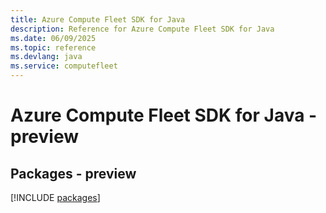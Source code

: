 ```yaml
---
title: Azure Compute Fleet SDK for Java
description: Reference for Azure Compute Fleet SDK for Java
ms.date: 06/09/2025
ms.topic: reference
ms.devlang: java
ms.service: computefleet
---
```

# Azure Compute Fleet SDK for Java - preview
## Packages - preview
[!INCLUDE [packages](compute-fleet-index.md)]